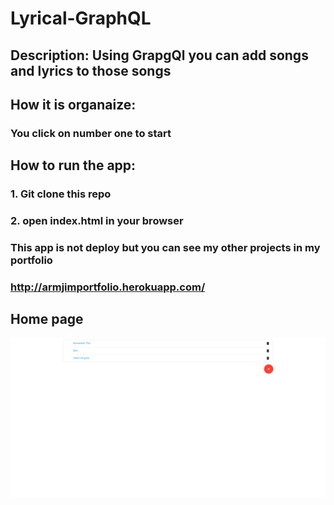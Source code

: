 # Lyrical-GraphQL

## Description: Using GrapgQl you can add songs and lyrics to those songs

## How it is organaize:
### You click on number one to start

## How to run the app:
### 1. Git clone this repo
### 2. open index.html in your browser

### This app is not deploy but you can see my other projects in my portfolio
### http://armjimportfolio.herokuapp.com/

## Home page
![home Page Image](Homepage.png)